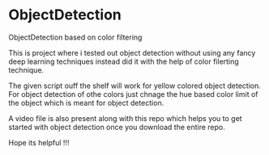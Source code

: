 # ObjectDetection
ObjectDetection based on color filtering

This is project where i tested out object detection without using any fancy deep learning techniques instead did it with the help of color filerting technique.

The given script ouff the shelf will work for yellow colored object detection. For object detection of othe colors just chnage the hue based color limit of the object which is meant for object detection.

A video file is also present along with this repo which helps you to get started with object detection once you download the entire repo.

Hope its helpful !!!
